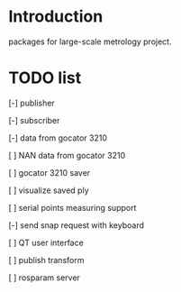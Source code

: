 # Introduction

packages for large-scale metrology project. 

# TODO list

[-] publisher

[-] subscriber

[-] data from gocator 3210

[ ] NAN data from gocator 3210

[ ] gocator 3210 saver

[ ] visualize saved ply

[ ] serial points measuring support

[-] send snap request with keyboard

[ ] QT user interface

[ ] publish transform

[ ] rosparam server